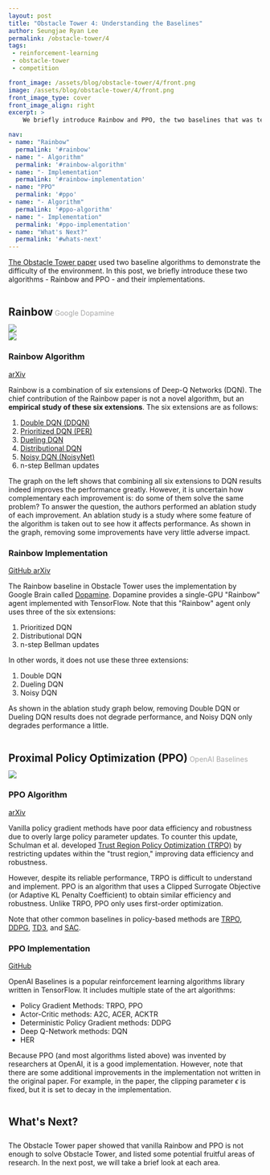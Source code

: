 ```yaml
---
layout: post
title: "Obstacle Tower 4: Understanding the Baselines"
author: Seungjae Ryan Lee
permalink: /obstacle-tower/4
tags:
 - reinforcement-learning
 - obstacle-tower
 - competition

front_image: /assets/blog/obstacle-tower/4/front.png
image: /assets/blog/obstacle-tower/4/front.png
front_image_type: cover
front_image_align: right
excerpt: >
    We briefly introduce Rainbow and PPO, the two baselines that was tested on Obstacle Tower.

nav:
- name: "Rainbow"
  permalink: '#rainbow'
- name: "- Algorithm"
  permalink: '#rainbow-algorithm'
- name: "- Implementation"
  permalink: '#rainbow-implementation'
- name: "PPO"
  permalink: '#ppo'
- name: "- Algorithm"
  permalink: '#ppo-algorithm'
- name: "- Implementation"
  permalink: '#ppo-implementation'
- name: "What's Next?"
  permalink: '#whats-next'
---
```


<style type="text/css">
   h2 {
      margin-bottom: 0 !important;
   }
   h2 + p {
      color: darkgray !important;
   }
   h2, h2 + p {
      display: inline-block !important;
   }
</style>
[The Obstacle Tower paper](https://storage.googleapis.com/obstacle-tower-build/Obstacle_Tower_Paper_Final.pdf) used two baseline algorithms to demonstrate the difficulty of the environment. In this post, we briefly introduce these two algorithms - Rainbow and PPO - and their implementations.

## Rainbow

Google Dopamine

<div class="mdl-grid">
  <div class="mdl-layout-spacer"></div>
  <div class="mdl-cell mdl-cell--6-col mdl-cell--6-col-desktop mdl-cell--4-col-tablet mdl-cell--12-col-phone mdl-cell--hide-phone">
    <img src="{{absolute_url}}/assets/blog/obstacle-tower/4/rainbow.png">
  </div>
  <div class="mdl-cell mdl-cell--6-col mdl-cell--6-col-desktop mdl-cell--4-col-tablet mdl-cell--12-col-phone mdl-cell--hide-phone">
    <img src="{{absolute_url}}/assets/blog/obstacle-tower/4/rainbow_ablation.png">
  </div>
  <div class="mdl-layout-spacer"></div>
</div>

### Rainbow Algorithm

<a class="mdl-button mdl-js-button mdl-button--raised mdl-js-ripple-effect mdl-button--colored" href="https://arxiv.org/abs/1710.02298">
arXiv
</a>

Rainbow is a combination of six extensions of Deep-Q Networks (DQN). The chief contribution of the Rainbow paper is not a novel algorithm, but an **empirical study of these six extensions**. The six extensions are as follows:

1. [Double DQN (DDQN)](https://arxiv.org/abs/1509.06461)
2. [Prioritized DQN (PER)](https://arxiv.org/abs/1511.05952)
3. [Dueling DQN](https://arxiv.org/abs/1511.06581)
4. [Distributional DQN](https://arxiv.org/abs/1707.06887)
5. [Noisy DQN (NoisyNet)](https://arxiv.org/abs/1706.10295)
6. n-step Bellman updates

The graph on the left shows that combining all six extensions to DQN results indeed improves the performance greatly. However, it is uncertain how complementary each improvement is: do some of them solve the same problem? To answer the question, the authors performed an ablation study of each improvement. An ablation study is a study where some feature of the algorithm is taken out to see how it affects performance. As shown in the graph, removing some improvements have very little adverse impact.

### Rainbow Implementation

<a class="mdl-button mdl-js-button mdl-button--raised mdl-js-ripple-effect mdl-button--colored" href="https://github.com/google/dopamine">
GitHub
</a>
<a class="mdl-button mdl-js-button mdl-button--raised mdl-js-ripple-effect mdl-button--colored" href="https://arxiv.org/abs/1812.06110">
arXiv
</a>

The Rainbow baseline in Obstacle Tower uses the implementation by Google Brain called [Dopamine](https://github.com/google/dopamine). Dopamine provides a single-GPU "Rainbow" agent implemented with TensorFlow. Note that this "Rainbow" agent only uses three of the six extensions:

1. Prioritized DQN
2. Distributional DQN
3. n-step Bellman updates

In other words, it does not use these three extensions:

1. Double DQN
2. Dueling DQN
3. Noisy DQN

As shown in the ablation study graph below, removing Double DQN or Dueling DQN results does not degrade performance, and Noisy DQN only degrades performance a little.


## Proximal Policy Optimization (PPO)

OpenAI Baselines

<div class="mdl-grid">
  <div class="mdl-layout-spacer"></div>
  <div class="mdl-cell mdl-cell--8-col mdl-cell--8-col-desktop mdl-cell--6-col-tablet mdl-cell--12-col-phone mdl-cell--hide-phone">
    <img src="{{absolute_url}}/assets/blog/obstacle-tower/4/ppo.png">
  </div>
  <div class="mdl-layout-spacer"></div>
</div>


### PPO Algorithm

<a class="mdl-button mdl-js-button mdl-button--raised mdl-js-ripple-effect mdl-button--colored" href="https://arxiv.org/abs/1707.06347">
arXiv
</a>

Vanilla policy gradient methods have poor data efficiency and robustness due to overly large policy parameter updates. To counter this update, Schulman et al. developed [Trust Region Policy Optimization (TRPO)](https://arxiv.org/abs/1502.05477) by restricting updates within the "trust region," improving data efficiency and robustness.

However, despite its reliable performance, TRPO is difficult to understand and implement. PPO is an algorithm that uses a Clipped Surrogate Objective (or Adaptive KL Penalty Coefficient) to obtain similar efficiency and robustness. Unlike TRPO, PPO only uses first-order optimization.

Note that other common baselines in policy-based methods are [TRPO](https://arxiv.org/abs/1502.05477), [DDPG](https://arxiv.org/abs/1509.02971), [TD3](https://arxiv.org/abs/1802.09477), and [SAC](https://arxiv.org/abs/1801.01290).

### PPO Implementation

<a class="mdl-button mdl-js-button mdl-button--raised mdl-js-ripple-effect mdl-button--colored" href="https://github.com/openai/baselines">
GitHub
</a>

OpenAI Baselines is a popular reinforcement learning algorithms library written in TensorFlow. It includes multiple state of the art algorithms:

- Policy Gradient Methods: TRPO, PPO
- Actor-Critic methods: A2C, ACER, ACKTR
- Deterministic Policy Gradient methods: DDPG
- Deep Q-Network methods: DQN
- HER

Because PPO (and most algorithms listed above) was invented by researchers at OpenAI, it is a good implementation. However, note that there are some additional improvements in the implementation not written in the original paper. For example, in the paper, the clipping parameter $\epsilon​$ is fixed, but it is set to decay in the implementation.

## What's Next?

&nbsp;

The Obstacle Tower paper showed that vanilla Rainbow and PPO is not enough to solve Obstacle Tower, and listed some potential fruitful areas of research. In the next post, we will take a brief look at each area.

